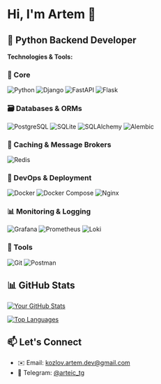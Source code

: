 # Hi, I'm Artem 👋

## 🚀 Python Backend Developer

**Technologies & Tools:**

### 🐍 Core
![Python](https://img.shields.io/badge/Python-3776AB?style=for-the-badge&logo=python&logoColor=white)
![Django](https://img.shields.io/badge/Django-092E20?style=for-the-badge&logo=django&logoColor=white)
![FastAPI](https://img.shields.io/badge/FastAPI-009688?style=for-the-badge&logo=fastapi&logoColor=white)
![Flask](https://img.shields.io/badge/Flask-000000?style=for-the-badge&logo=flask&logoColor=white)

### 🗃️ Databases & ORMs
![PostgreSQL](https://img.shields.io/badge/PostgreSQL-4169E1?style=for-the-badge&logo=postgresql&logoColor=white)
![SQLite](https://img.shields.io/badge/SQLite-003B57?style=for-the-badge&logo=sqlite&logoColor=white)
![SQLAlchemy](https://img.shields.io/badge/SQLAlchemy-1C1C1C?style=for-the-badge&logo=sqlalchemy)
![Alembic](https://img.shields.io/badge/Alembic-1C1C1C?style=for-the-badge)

### 🚦 Caching & Message Brokers
![Redis](https://img.shields.io/badge/Redis-DC382D?style=for-the-badge&logo=redis&logoColor=white)

### 🐳 DevOps & Deployment
![Docker](https://img.shields.io/badge/Docker-2496ED?style=for-the-badge&logo=docker&logoColor=white)
![Docker Compose](https://img.shields.io/badge/Docker_Compose-2496ED?style=for-the-badge&logo=docker&logoColor=white)
![Nginx](https://img.shields.io/badge/Nginx-009639?style=for-the-badge&logo=nginx&logoColor=white)

### 📊 Monitoring & Logging
![Grafana](https://img.shields.io/badge/Grafana-F46800?style=for-the-badge&logo=grafana&logoColor=white)
![Prometheus](https://img.shields.io/badge/Prometheus-E6522C?style=for-the-badge&logo=prometheus&logoColor=white)
![Loki](https://img.shields.io/badge/Loki-2C5686?style=for-the-badge&logo=grafana&logoColor=white)

### 🔧 Tools
![Git](https://img.shields.io/badge/Git-F05032?style=for-the-badge&logo=git&logoColor=white)
![Postman](https://img.shields.io/badge/Postman-FF6C37?style=for-the-badge&logo=postman&logoColor=white)

## 📊 GitHub Stats

[![Your GitHub Stats](https://github-readme-stats.vercel.app/api?username=arteick&show_icons=true&theme=radical&hide=issues)](https://github.com/arteick)

[![Top Languages](https://github-readme-stats.vercel.app/api/top-langs/?username=arteick&layout=compact&theme=radical)](https://github.com/arteick)

## 📫 Let's Connect
- ✉️ Email: kozlov.artem.dev@gmail.com
- 📱 Telegram: [@arteic_tg](https://t.me/arteic_tg)
